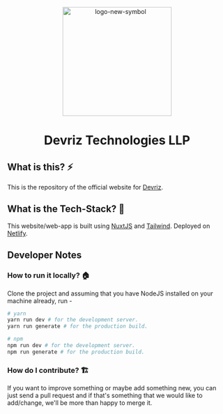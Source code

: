 <p align="center">
 <img width="250" height="250" src="https://i.ibb.co/sJH0Gsd/logo-new-symbol.png" alt="logo-new-symbol">
</p>
<h1 align="center">Devriz Technologies LLP</h1>

## What is this? ⚡
This is the repository of the official website for [Devriz](https://devriz.com).

## What is the Tech-Stack? 📐

This website/web-app is built using [NuxtJS](https://nuxtjs.org)  and [Tailwind](https://tailwindcss.com).  Deployed on [Netlify](https://netlify.com).

## Developer Notes

### How to run it locally? 🏠
Clone the project and assuming that you have NodeJS installed on your machine already, run -
``` bash
# yarn
yarn run dev # for the development server. 
yarn run generate # for the production build. 

# npm
npm run dev # for the development server. 
npm run generate # for the production build. 
```

### How do I contribute? 🏗
If you want to improve something or maybe add something new, you can just send a pull request and if that's something that we would like to add/change, we'll be more than happy to merge it.